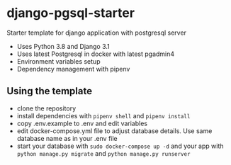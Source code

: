# django-pgsql-starter
Starter template for django application with postgresql server

* Uses Python 3.8 and Django 3.1
* Uses latest Postgresql in docker with latest pgadmin4
* Environment variables setup
* Dependency management with pipenv

## Using the template

* clone the repository
* install dependencies with ```pipenv shell``` and ```pipenv install```
* copy .env.example to .env and edit variables
* edit docker-compose.yml file to adjust database details. Use same database name as in your .env file
* start your database with ```sudo docker-compose up -d``` and your app with ```python manage.py migrate``` and ```python manage.py runserver```
